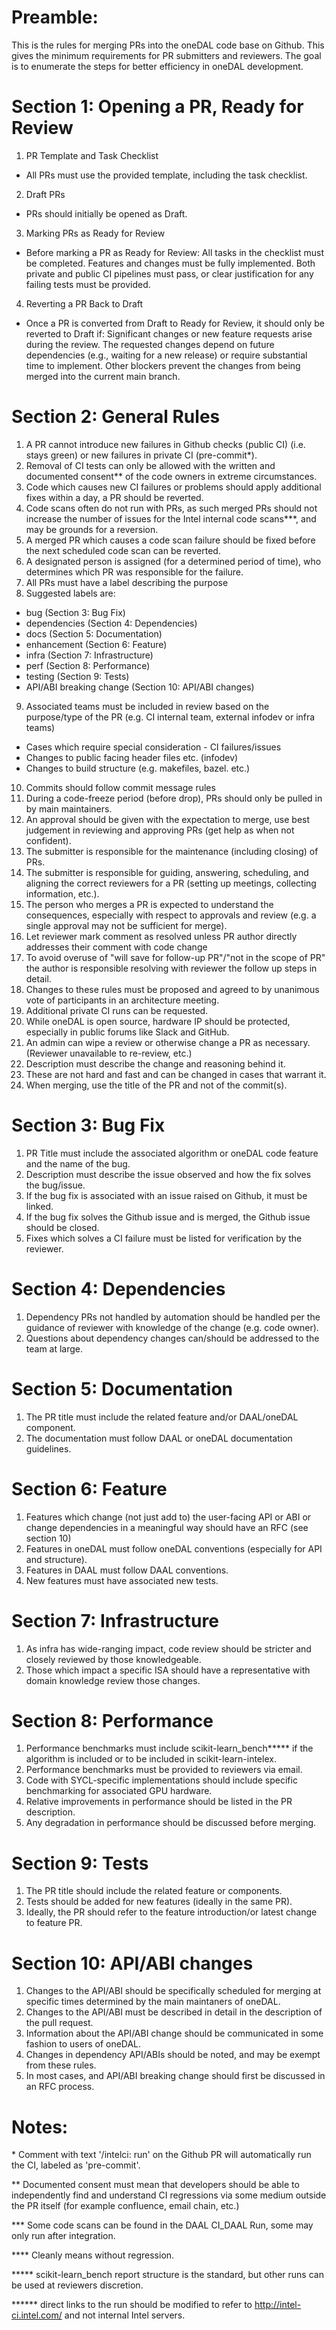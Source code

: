 # Preamble:

This is the rules for merging PRs into the oneDAL code base on Github. This
gives the minimum requirements for PR submitters and reviewers. The goal is
to enumerate the steps for better efficiency in oneDAL development.

# Section 1: Opening a PR, Ready for Review

1. PR Template and Task Checklist
  * All PRs must use the provided template, including the task checklist.
2. Draft PRs
  * PRs should initially be opened as Draft.
3. Marking PRs as Ready for Review
  * Before marking a PR as Ready for Review:
All tasks in the checklist must be completed.
Features and changes must be fully implemented.
Both private and public CI pipelines must pass, or clear justification for any
failing tests must be provided.
4. Reverting a PR Back to Draft
  * Once a PR is converted from Draft to Ready for Review, it should only be
reverted to Draft if:
Significant changes or new feature requests arise during the review.
The requested changes depend on future dependencies (e.g., waiting for a new
release) or require substantial time to implement.
Other blockers prevent the changes from being merged into the current main branch.

# Section 2: General Rules

1. A PR cannot introduce new failures in Github checks (public CI) (i.e. stays
green) or new failures in private CI (pre-commit\*).
2. Removal of CI tests can only be allowed with the written and documented
consent\*\* of the code owners in extreme circumstances.
3. Code which causes new CI failures or problems should apply additional
fixes within a day, a PR should be reverted. 
4. Code scans often do not run with PRs, as such merged PRs should not increase
the number of issues for the Intel internal code scans\*\*\*, and may be
grounds for a reversion.
5. A merged PR which causes a code scan failure should be fixed before the next
scheduled code scan can be reverted.
6. A designated person is assigned (for a determined period of time), who
determines which PR was responsible for the failure.
7. All PRs must have a label describing the purpose
8. Suggested labels are:
  * bug (Section 3: Bug Fix)
  * dependencies (Section 4: Dependencies)
  * docs (Section 5: Documentation)
  * enhancement (Section 6: Feature)
  * infra (Section 7: Infrastructure)
  * perf (Section 8: Performance)
  * testing (Section 9: Tests)
  * API/ABI breaking change (Section 10: API/ABI changes)
9. Associated teams must be included in review based on the purpose/type of the
PR (e.g. CI internal team, external infodev or infra teams)
  * Cases which require special consideration - CI failures/issues
  * Changes to public facing header files etc. (infodev)
  * Changes to build structure (e.g. makefiles, bazel. etc.)
10. Commits should follow commit message rules
11. During a code-freeze period (before drop), PRs should only be pulled in by
main maintainers.
12. An approval should be given with the expectation to merge, use best
judgement in reviewing and approving PRs (get help as when not confident).
13. The submitter is responsible for the maintenance (including closing) of
PRs.
14. The submitter is responsible for guiding, answering, scheduling, and
aligning the correct reviewers for a PR (setting up meetings, collecting
information, etc.).
15. The person who merges a PR is expected to understand the consequences,
especially with respect to approvals and review (e.g. a single approval may
not be sufficient for merge).
16. Let reviewer mark comment as resolved unless PR author directly addresses
their comment with code change
17. To avoid overuse of "will save for follow-up PR"/"not in the scope of PR"
the author is responsible resolving with reviewer the follow up steps in
detail.
18. Changes to these rules must be proposed and agreed to by unanimous vote of
participants in an architecture meeting.
19. Additional private CI runs can be requested.
20. While oneDAL is open source, hardware IP should be protected, especially in
public forums like Slack and GitHub.
21. An admin can wipe a review or otherwise change a PR as necessary. (Reviewer
unavailable to re-review, etc.)
22. Description must describe the change and reasoning behind it.
23. These are not hard and fast and can be changed in cases that warrant it.
24. When merging, use the title of the PR and not of the commit(s).

# Section 3: Bug Fix

1. PR Title must include the associated algorithm or oneDAL code feature and
the name of the bug.
2. Description must describe the issue observed and how the fix solves the
bug/issue.
3. If the bug fix is associated with an issue raised on Github, it must be
linked.
4. If the bug fix solves the Github issue and is merged, the Github issue
should be closed.
5. Fixes which solves a CI failure must be listed for verification by the
reviewer.

# Section 4: Dependencies

1. Dependency PRs not handled by automation should be handled per the
guidance of reviewer with knowledge of the change (e.g. code owner).
2. Questions about dependency changes can/should be addressed to the team at
large.

# Section 5: Documentation

1. The PR title must include the related feature and/or DAAL/oneDAL component.
2. The documentation must follow DAAL or oneDAL documentation guidelines.

# Section 6: Feature

1. Features which change (not just add to) the user-facing API or ABI or change
dependencies in a meaningful way should have an RFC (see section 10)
2. Features in oneDAL must follow oneDAL conventions (especially for API and
structure).
3. Features in DAAL must follow DAAL conventions.
4. New features must have associated new tests.

# Section 7: Infrastructure

1. As infra has wide-ranging impact, code review should be stricter and closely
reviewed by those knowledgeable.  
2. Those which impact a specific ISA should have a representative with domain
knowledge review those changes.

# Section 8: Performance

1. Performance benchmarks must include scikit-learn_bench\*\*\*\*\* if
the algorithm is included or to be included in scikit-learn-intelex.
2. Performance benchmarks must be provided to reviewers via email.
3. Code with SYCL-specific implementations should include specific benchmarking
for associated GPU hardware.
4. Relative improvements in performance should be listed in the PR description.
5. Any degradation in performance should be discussed before merging.

# Section 9: Tests

1. The PR title should include the related feature or components.
2. Tests should be added for new features (ideally in the same PR).
3. Ideally, the PR should refer to the feature introduction/or latest change
to feature PR.

# Section 10: API/ABI changes

1. Changes to the API/ABI should be specifically scheduled for merging at
specific times determined by the main maintaners of oneDAL.
2. Changes to the API/ABI must be described in detail in the description of the
pull request.
3. Information about the API/ABI change should be communicated in some fashion
to users of oneDAL.
4. Changes in dependency API/ABIs should be noted, and may be exempt from these
rules.
5. In most cases, and API/ABI breaking change should first be discussed in an
RFC process.

# Notes:

\* Comment with text '/intelci: run' on the Github PR will automatically run
the CI, labeled as 'pre-commit'.

\*\* Documented consent must mean that developers should be able to
independently find and understand CI regressions via some medium outside the PR
itself (for example confluence, email chain, etc.)

\*\*\* Some code scans can be found in the DAAL CI_DAAL Run, some may only run
after integration.

\*\*\*\* Cleanly means without regression.

\*\*\*\*\* scikit-learn_bench report structure is the standard, but other runs
can be used at reviewers discretion.

\*\*\*\*\*\* direct links to the run should be modified to refer to
http://intel-ci.intel.com/ and not internal Intel servers.
